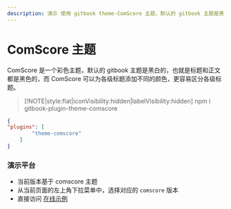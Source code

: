 ```yaml
---
description: 演示 使用 gitbook theme-ComScore 主题，默认的 gitbook 主题是黑白的，改主题是彩色主题
---
```

# ComScore 主题

ComScore 是一个彩色主题，默认的 gitbook 主题是黑白的，也就是标题和正文都是黑色的，而 ComScore 可以为各级标题添加不同的颜色，更容易区分各级标题。

> [!NOTE|style:flat|iconVisibility:hidden|labelVisibility:hidden]
> npm i gitbook-plugin-theme-comscore

```json
{
"plugins": [
        "theme-comscore"
    ]
}
```

### 演示平台

- 当前版本基于 comscore 主题
- 从当前页面的左上角下拉菜单中，选择对应的 `comscore` 版本
- 直接访问 [在线示例](https://www.mapull.com/gitbook/comscore/)